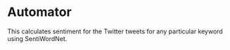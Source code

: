 # Automator

This calculates sentiment for the Twitter tweets for any particular keyword using SentiWordNet.
